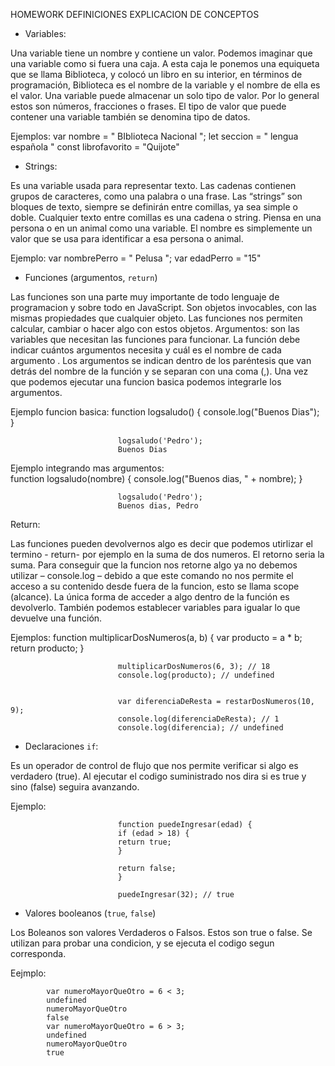 HOMEWORK DEFINICIONES EXPLICACION DE CONCEPTOS

* Variables:

Una variable tiene un nombre y contiene un valor.
Podemos imaginar que una variable como si fuera una caja. A esta caja le ponemos una equiqueta que se llama Biblioteca,
 y colocó un libro en su interior, en términos de programación, Biblioteca es el nombre de la variable y el nombre de ella es el valor.
Una variable puede almacenar un solo tipo de valor.
Por lo general estos son números, fracciones o frases. El tipo de valor que puede contener una variable también se denomina tipo de datos.

  Ejemplos:         var nombre = " BIblioteca Nacional ";
                    let seccion = " lengua española "
                    const librofavorito = "Quijote"

* Strings:

Es  una variable usada para representar texto. Las cadenas contienen grupos de caracteres, como una palabra o una frase.
Las “strings” son bloques de texto, siempre se definirán entre comillas, ya sea simple o doble.
Cualquier texto entre comillas es una cadena o string. Piensa en una persona o en un animal como una variable.
El nombre es simplemente un valor que se usa para identificar a esa persona o animal.

Ejemplo:       var nombrePerro = " Pelusa ";
               var edadPerro = "15"


* Funciones (argumentos, `return`)

Las funciones son una parte muy importante de todo lenguaje de programacion y sobre todo en JavaScript.
Son objetos invocables, con las mismas propiedades que cualquier objeto. Las funciones nos permiten calcular, 
cambiar o hacer algo con estos objetos.
Argumentos:  son las variables que necesitan las funciones para funcionar.
La función debe indicar cuántos argumentos necesita y cuál es el nombre de cada argumento .
Los argumentos se indican dentro de los paréntesis que van detrás del nombre de la función y se separan con una coma (,).
Una vez que podemos ejecutar una funcion basica podemos integrarle los argumentos.


Ejemplo funcion basica:
                            function logsaludo() {
                                console.log("Buenos Dias");
                            }

                            logsaludo('Pedro');
                            Buenos Dias

Ejemplo integrando mas argumentos:  
                            function logsaludo(nombre) {
                                console.log("Buenos dias, " + nombre);
                            }

                            logsaludo('Pedro');
                            Buenos dias, Pedro

Return: 

Las funciones pueden devolvernos algo es decir que podemos utirlizar el termino   - return-  por ejemplo en la suma de dos numeros.
El retorno seria la suma. Para conseguir que la funcion nos retorne algo ya no debemos utilizar – console.log – 
debido a que este comando no nos permite el acceso a su contenido desde fuera de la funcion, esto se llama scope (alcance).
La única forma de acceder a algo dentro de la función es devolverlo.
También podemos establecer variables para igualar lo que devuelve una función.

Ejemplos:
                            function multiplicarDosNumeros(a, b) {
                                var producto = a * b;
                                return producto;
                            }

                            multiplicarDosNumeros(6, 3); // 18
                            console.log(producto); // undefined


                            var diferenciaDeResta = restarDosNumeros(10, 9);
                            console.log(diferenciaDeResta); // 1
                            console.log(diferencia); // undefined



* Declaraciones `if`:

Es un operador de control de flujo que nos permite verificar si algo es verdadero (true).
Al ejecutar el codigo suministrado nos dira si es true y sino (false) seguira avanzando.

Ejemplo: 

                            function puedeIngresar(edad) {
                            if (edad > 18) {
                            return true;
                            }

                            return false;
                            }

                            puedeIngresar(32); // true



* Valores booleanos (`true`, `false`)

Los Boleanos son valores Verdaderos o Falsos. Estos son true o false. 
Se utilizan para probar una condicion, y se ejecuta el codigo segun corresponda.

Eejmplo: 

            var numeroMayorQueOtro = 6 < 3;
            undefined
            numeroMayorQueOtro
            false
            var numeroMayorQueOtro = 6 > 3;
            undefined
            numeroMayorQueOtro
            true
​
